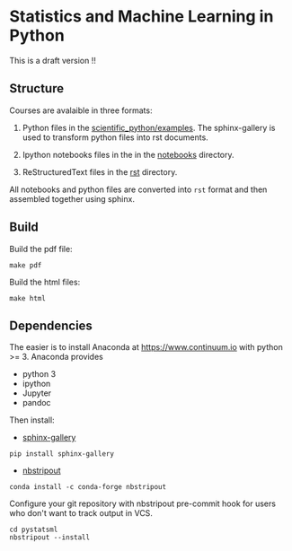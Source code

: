 Statistics and Machine Learning in Python
=========================================

This is a draft version !!

Structure
---------

Courses are avalaible in three formats:

1. Python files in the [scientific_python/examples](https://github.com/neurospin/pystatsml/tree/master/scientific_python/examples). The sphinx-gallery is used to transform python files into rst documents.

2. Ipython notebooks files in the  in the [notebooks](https://github.com/neurospin/pystatsml/tree/master/notebooks) directory.

3. ReStructuredText files in the [rst](https://github.com/neurospin/pystatsml/tree/master/rst) directory.

All notebooks and python files are converted into `rst` format and then assembled together using sphinx.

Build
-----
Build the pdf file:
```
make pdf
```

Build the html files:
```
make html
```

Dependencies
------------
The easier is to install Anaconda at https://www.continuum.io with python >= 3. Anaconda provides

- python 3
- ipython
- Jupyter
- pandoc


Then install:

- [sphinx-gallery](https://sphinx-gallery.readthedocs.io)

```
pip install sphinx-gallery
```

- [nbstripout](https://github.com/kynan/nbstripout)

```
conda install -c conda-forge nbstripout
```

Configure your git repository with nbstripout pre-commit hook for users who don't want to track output in VCS.

```
cd pystatsml
nbstripout --install
```

